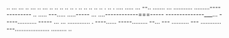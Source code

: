 .. ... ... .. ... .. ... .. .. .. .. .. . .. .. .. .. .. . .. . .... 
..... ...
--.. .......
... 
........... 
.........-------------
.. .....
---..... .....-----
... ....------------===-----
--------------___... 
-----........... -----
... ... ............. . ----...... -----......... --... ---
.......... ---
............ 
---.................... 
......... 
.. 
